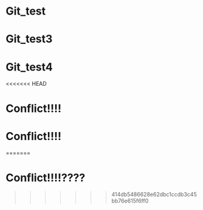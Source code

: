 # Git_test

# Git_test3

# Git_test4

<<<<<<< HEAD
# Conflict!!!!

# Conflict!!!!
=======
# Conflict!!!!????
>>>>>>> 414db5486628e62dbc1ccdb3c45bb76e615f6ff0
